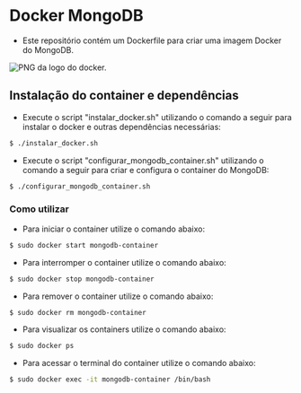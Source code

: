 # Docker MongoDB

- Este repositório contém um Dockerfile para criar uma imagem Docker do MongoDB.

![PNG da logo do docker.](https://upload.wikimedia.org/wikipedia/commons/e/ea/Docker_%28container_engine%29_logo_%28cropped%29.png)

## Instalação do container e dependências

- Execute o script "instalar_docker.sh" utilizando o comando a seguir para instalar o docker e outras dependências necessárias:
```bash
$ ./instalar_docker.sh
```

- Execute o script "configurar_mongodb_container.sh" utilizando o comando a seguir para criar e configura o container do MongoDB:
```bash
$ ./configurar_mongodb_container.sh
```

### Como utilizar

- Para iniciar o container utilize o comando abaixo:
```bash
$ sudo docker start mongodb-container
```

- Para interromper o container utilize o comando abaixo:
```bash
$ sudo docker stop mongodb-container
```

- Para remover o container utilize o comando abaixo:
```bash
$ sudo docker rm mongodb-container
```

- Para visualizar os containers utilize o comando abaixo:
```bash
$ sudo docker ps
```

- Para acessar o terminal do container utilize o comando abaixo:
```bash
$ sudo docker exec -it mongodb-container /bin/bash
```


